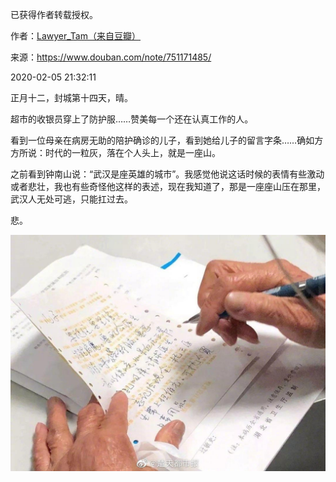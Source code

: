 已获得作者转载授权。


作者：[Lawyer_Tam（来自豆瓣）](https://www.douban.com/people/50118435/)


来源：https://www.douban.com/note/751171485/


2020-02-05 21:32:11


正月十二，封城第十四天，晴。  

超市的收银员穿上了防护服……赞美每一个还在认真工作的人。  

看到一位母亲在病房无助的陪护确诊的儿子，看到她给儿子的留言字条……确如方方所说：时代的一粒灰，落在个人头上，就是一座山。  

之前看到钟南山说：“武汉是座英雄的城市”。我感觉他说这话时候的表情有些激动或者悲壮，我也有些奇怪他这样的表述，现在我知道了，那是一座座山压在那里，武汉人无处可逃，只能扛过去。

悲。

![](./pic/02-05-Lawyer_Tam-记录……封城（第十四天）1.jpg)

